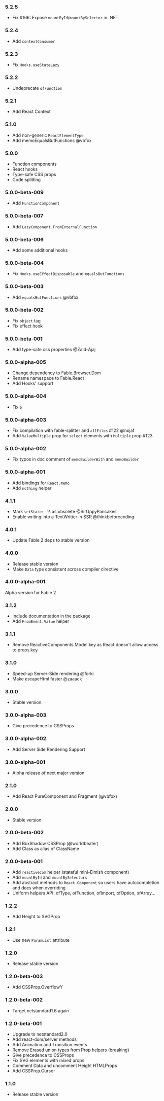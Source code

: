 ### 5.2.5

- Fix #166: Expose `mountById`/`mountBySelector` in .NET

### 5.2.4

- Add `contextConsumer`

### 5.2.3

- Fix `Hooks.useStateLazy`

### 5.2.2

- Undeprecate `ofFunction`

### 5.2.1

- Add React Context

### 5.1.0

- Add non-generic `ReactElementType`
- Add memoEqualsButFunctions @vbfox

### 5.0.0

- Function components
- React hooks
- Type-safe CSS props
- Code splitting

### 5.0.0-beta-009

- Add `FunctionComponent`

### 5.0.0-beta-007

- Add `LazyComponent.FromExternalFunction`

### 5.0.0-beta-006

- Add some additional hooks

### 5.0.0-beta-004

- Fix `Hooks.useEffectDisposable` and `equalsButFunctions`

### 5.0.0-beta-003

- Add `equalsButFunctions` @vbfox

### 5.0.0-beta-002

- Fix `object` tag
- Fix effect hook

### 5.0.0-beta-001

- Add type-safe css properties @Zaid-Ajaj

### 5.0.0-alpha-005

- Change dependency to Fable.Browser.Dom
- Rename namespace to Fable.React
- Add Hooks' support

### 5.0.0-alpha-004

- Fix `b`

### 5.0.0-alpha-003

- Fix compilation with fable-splitter and `allFiles` #122 @nojaf
- Add `ValueMultiple` prop for `select` elements with `Multiple` prop #123

### 5.0.0-alpha-002

* Fix typos in doc comment of `memoBuilderWith` and `memoBuilder`

### 5.0.0-alpha-001

* Add bindings for `React.memo`
* Add `nothing` helper

### 4.1.1

* Mark `setState: 'S` as obsolete @SirUppyPancakes
* Enable writing into a TextWritter in SSR @thinkbeforecoding

### 4.0.1

* Update Fable 2 deps to stable version

### 4.0.0

* Release stable version
* Make `Data` type consistent across compiler directive

### 4.0.0-alpha-001

Alpha version for Fable 2

### 3.1.2

* Include documentation in the package
* Add `FromEvent.Value` helper

### 3.1.1

* Remove ReactiveComponents.Model.key as React doesn't allow access to props.key

### 3.1.0

* Speed-up Server-Side rendering @forki
* Make escapeHtml faster @zaaack

### 3.0.0

* Stable version

### 3.0.0-alpha-003

* Give precedence to CSSProps

### 3.0.0-alpha-002

* Add Server Side Rendering Support

### 3.0.0-alpha-001

* Alpha release of next major version

### 2.1.0

* Add React PureComponent and Fragment (@vbfox)

### 2.0.0

* Stable version

### 2.0.0-beta-002

* Add BoxShadow CSSProp (@worldbeater)
* Add Class as alias of ClassName

### 2.0.0-beta-001

* Add `reactiveCom` helper (stateful mini-Elmish component)
* Add `mountById` and `mountBySelectors`
* Add abstract methods to `React.Component` so users have autocompletion and docs when overriding
* Uniform helpers API: ofType, ofFunction, ofImport, ofOption, ofArray...

### 1.2.2

* Add Height to SVGProp

### 1.2.1

* Use new `ParamList` attribute

### 1.2.0

* Release stable version

### 1.2.0-beta-003

* Add CSSProp.OverflowY

### 1.2.0-beta-002

* Target netstandard1.6 again

### 1.2.0-beta-001

* Upgrade to netstandard2.0
* Add react-dom/server methods
* Add Animation and Transition events
* Remove Erased union types from Prop helpers (breaking)
* Give precedence to CSSProps
* Fix SVG elements with mixed props
* Comment Data and uncomment Height HTMLProps
* Add CSSProp.Cursor

### 1.1.0

* Release stable version
